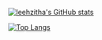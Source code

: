 [![leehzitha's GitHub stats](https://github-readme-stats.vercel.app/api?username=leehzitha&bg_color=0,1a1a1a,2b2b2b&text_color=7fffd4&title_color=7fffd4&icon_color=7fffd4&hide_border=true)](https://github.com/leehzitha/github-readme-stats)

[![Top Langs](https://github-readme-stats.vercel.app/api/top-langs/?username=leehzitha&layout=compact&theme=tokyonight)](https://github.com/leehzitha/github-readme-stats)





